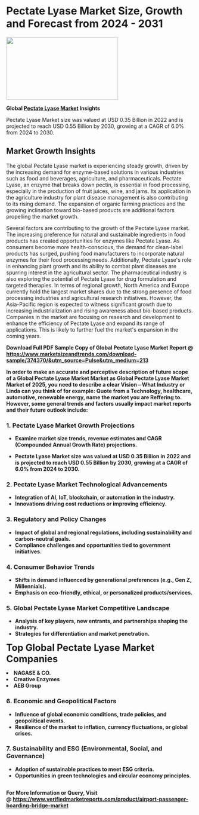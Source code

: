 <H1>Pectate Lyase Market Size, Growth and Forecast from 2024 - 2031</H1><img class="aligncenter size-medium wp-image-584254" src="https://thirdeyenews.in/wp-content/uploads/2024/09/Global-Market-Research-300x168.jpeg" alt="" width="300" height="168" /><p><strong>Global&nbsp;<a href="https://www.marketsizeandtrends.com/download-sample/374370/&amp;utm_source=Pulse&amp;utm_medium=213">Pectate Lyase Market</a> Insights</strong></p><p>Pectate Lyase Market size was valued at USD 0.35 Billion in 2022 and is projected to reach USD 0.55 Billion by 2030, growing at a CAGR of 6.0% from 2024 to 2030.</p><p><h2>Market Growth Insights</h2> <p>The global Pectate Lyase market is experiencing steady growth, driven by the increasing demand for enzyme-based solutions in various industries such as food and beverages, agriculture, and pharmaceuticals. Pectate Lyase, an enzyme that breaks down pectin, is essential in food processing, especially in the production of fruit juices, wine, and jams. Its application in the agriculture industry for plant disease management is also contributing to its rising demand. The expansion of organic farming practices and the growing inclination toward bio-based products are additional factors propelling the market growth.</p> <p><strong></strong></p> <p>Several factors are contributing to the growth of the Pectate Lyase market. The increasing preference for natural and sustainable ingredients in food products has created opportunities for enzymes like Pectate Lyase. As consumers become more health-conscious, the demand for clean-label products has surged, pushing food manufacturers to incorporate natural enzymes for their food processing needs. Additionally, Pectate Lyase's role in enhancing plant growth and its ability to combat plant diseases are spurring interest in the agricultural sector. The pharmaceutical industry is also exploring the potential of Pectate Lyase for drug formulation and targeted therapies. In terms of regional growth, North America and Europe currently hold the largest market shares due to the strong presence of food processing industries and agricultural research initiatives. However, the Asia-Pacific region is expected to witness significant growth due to increasing industrialization and rising awareness about bio-based products. Companies in the market are focusing on research and development to enhance the efficiency of Pectate Lyase and expand its range of applications. This is likely to further fuel the market's expansion in the coming years. </p> <p><strong></p><p><span class=""><strong>Download Full PDF Sample Copy of Global Pectate Lyase Market Report</strong> @ <a href="https://www.marketsizeandtrends.com/download-sample/374370/&amp;utm_source=Pulse&amp;utm_medium=213" target="_blank">https://www.marketsizeandtrends.com/download-sample/374370/&amp;utm_source=Pulse&amp;utm_medium=213</a></span></p><p>In order to make an accurate and perceptive description of future scope of a Global&nbsp;Pectate Lyase Market Market as Global&nbsp;Pectate Lyase Market Market of 2025, you need to describe a clear Vision &ndash; What Industry or Linda can you think of for example: Quote from a Technology, healthcare, automotive, renewable energy, name the market you are Reffering to. However, some general trends and factors usually impact market reports and their future outlook include:</p><h3>1.&nbsp;<strong>Pectate Lyase Market Growth Projections</strong></h3><ul><li>Examine market size trends, revenue estimates and CAGR (Compounded Annual Growth Rate) projections.</li><li><p>Pectate Lyase Market size was valued at USD 0.35 Billion in 2022 and is projected to reach USD 0.55 Billion by 2030, growing at a CAGR of 6.0% from 2024 to 2030.</p></li></ul><h3>2.&nbsp;<strong>Pectate Lyase Market Technological Advancements</strong></h3><ul><li>Integration of AI, IoT, blockchain, or automation in the industry.</li><li>Innovations driving cost reductions or improving efficiency.</li></ul><h3>3.&nbsp;<strong>Regulatory and Policy Changes</strong></h3><ul><li>Impact of global and regional regulations, including sustainability and carbon-neutral goals.</li><li>Compliance challenges and opportunities tied to government initiatives.</li></ul><h3>4.&nbsp;<strong>Consumer Behavior Trends</strong></h3><ul><li>Shifts in demand influenced by generational preferences (e.g., Gen Z, Millennials).</li><li>Emphasis on eco-friendly, ethical, or personalized products/services.</li></ul><h3>5.&nbsp;<strong>Global Pectate Lyase Market Competitive Landscape</strong></h3><ul><li>Analysis of key players, new entrants, and partnerships shaping the industry.</li><li>Strategies for differentiation and market penetration.</li></ul><p data-pm-slice="1 1 []"><span style="color: inherit; font-family: inherit; font-size: 25px;">Top Global Pectate Lyase Market Companies</span></p><div class="" data-test-id=""><p><li>NAGASE & CO.</li><li> Creative Enzymes</li><li> AEB Group</li></p></div><h3>6.&nbsp;<strong>Economic and Geopolitical Factors</strong></h3><ul><li>Influence of global economic conditions, trade policies, and geopolitical events.</li><li>Resilience of the market to inflation, currency fluctuations, or global crises.</li></ul><h3>7.&nbsp;<strong>Sustainability and ESG (Environmental, Social, and Governance)</strong></h3><ul><li>Adoption of sustainable practices to meet ESG criteria.</li><li>Opportunities in green technologies and circular economy principles.</li></ul><h2><strong style="font-size: 14px;">For More Information or Query, Visit @&nbsp;</strong><a style="background-color: #ffffff; font-size: 14px;" href="https://www.marketsizeandtrends.com/report/pectate-lyase-market/" target="_blank">https://www.verifiedmarketreports.com/product/airport-passenger-boarding-bridge-market</a></h2>

